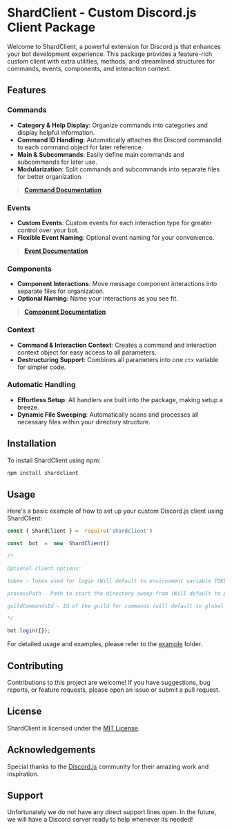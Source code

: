 
# ShardClient - Custom Discord.js Client Package

Welcome to ShardClient, a powerful extension for Discord.js that enhances your bot development experience. This package provides a feature-rich custom client with extra utilities, methods, and streamlined structures for commands, events, components, and interaction context.

## Features

### Commands
- **Category & Help Display**: Organize commands into categories and display helpful information.
- **Command ID Handling**: Automatically attaches the Discord commandId to each command object for later reference.
- **Main & Subcommands**: Easily define main commands and subcommands for later use.
- **Modularization**: Split commands and subcommands into separate files for better organization.

> **[Command Documentation](./example/commands/readme.md)**

### Events
- **Custom Events**: Custom events for each interaction type for greater control over your bot.
- **Flexible Event Naming**: Optional event naming for your convenience.

> **[Event Documentation](./example/events/readme.md)**

### Components
- **Component Interactions**: Move message component interactions into separate files for organization.
- **Optional Naming**: Name your interactions as you see fit.

> **[Component Documentation](./example/components/readme.md)**

### Context
- **Command & Interaction Context**: Creates a command and interaction context object for easy access to all parameters.
- **Destructuring Support**: Combines all parameters into one `ctx` variable for simpler code.

### Automatic Handling
- **Effortless Setup**: All handlers are built into the package, making setup a breeze.
- **Dynamic File Sweeping**: Automatically scans and processes all necessary files within your directory structure.

## Installation

To install ShardClient using npm:

```bash
npm install shardclient
```
## Usage

Here's a basic example of how to set up your custom Discord.js client using ShardClient:

```javascript
const { ShardClient } =  require('shardclient')

const  bot  =  new  ShardClient()

/*

Optional client options:

token - Token used for login (Will default to environment variable TOKEN)

processPath - Path to start the directory sweep from (Will default to process root)

guildCommandsId - Id of the guild for commands (will default to global commands)

*/

bot.login({}); 
```
For detailed usage and examples, please refer to the [example](./example/) folder.

## Contributing

Contributions to this project are welcome! If you have suggestions, bug reports, or feature requests, please open an issue or submit a pull request.

## License

ShardClient is licensed under the [MIT License](./LICENSE).

## Acknowledgements

Special thanks to the [Discord.js](https://discord.js.org/) community for their amazing work and inspiration.

## Support

Unfortunately we do not have any direct support lines open. In the future, we will have a Discord server ready to help whenever its needed!